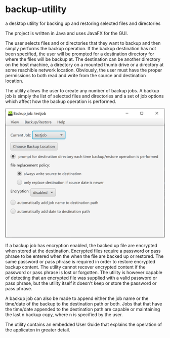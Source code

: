 # backup-utility
a desktop utility for backing up and restoring selected files and directories

The project is written in Java and uses JavaFX for the GUI.

The user selects files and or directories that they want to backup and then simply performs the backup operation.  If the backup destination has not been specified, the user will be prompted for a destination directory for where the files will be backup at.  The destination can be another directory on the host machine, a directory on a mounted thumb drive or a directory at some reachible network location. Obviously, the user must have the proper permissions to both read and write from the source and destination location.

The utility allows the user to create any number of backup jobs.  A backup job is simply the list of selected files and directories and a set of job options which affect how the backup operation is performed.

![JobOption](Job.png)

If a backup job has encryption enabled, the backed up file are encrypted when stored at the destination. Encrypted files require a password or pass phrase to be entered when the when the file are backed up or restored. The same password or pass phrase is required in order to restore encrypted backup content. The utility cannot recover encrypted content if the password or pass phrase is lost or forgotten.  The utility is however capable of detecting that an encrypted file was supplied with a valid password or pass phrase, but the utility itself it doesn't keep or store the password or pass phrase.

A backup job can also be made to append either the  job name or the time/date of the backup to the destination path or both. Jobs that that have the time/date appended to the destination path are capable or maintaining the last n backup copy, where n is specified by the user.

The utility contains an embedded User Guide that explains the operation of the applicaton in greater detail.

